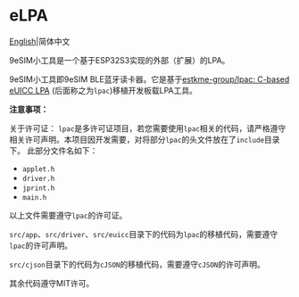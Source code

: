 # eLPA

[English](README.md)|简体中文

9eSIM小工具是一个基于ESP32S3实现的外部（扩展）的LPA。

9eSIM小工具即9eSIM BLE蓝牙读卡器。它是基于[estkme-group/lpac: C-based eUICC LPA](https://github.com/estkme-group/lpac) (后面称之为`lpac`)移植开发板载LPA工具。

**注意事项：**

关于许可证：
`lpac`是多许可证项目，若您需要使用`lpac`相关的代码，请严格遵守相关许可声明。本项目因开发需要，对将部分`lpac`的头文件放在了`include`目录下。
此部分文件名如下：

- `applet.h`
- `driver.h`
- `jprint.h`
- `main.h`

以上文件需要遵守`lpac`的许可证。

`src/app`、`src/driver`、`src/euicc`目录下的代码为`lpac`的移植代码，需要遵守`lpac`的许可声明。

`src/cjson`目录下的代码为`cJSON`的移植代码，需要遵守`cJSON`的许可声明。

其余代码遵守MIT许可。
